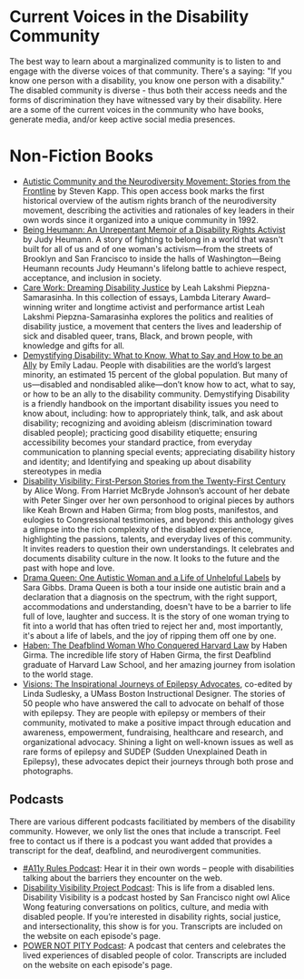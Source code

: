 # Current Voices in the Disability Community

The best way to learn about a marginalized community is to listen to and engage with the diverse voices of that community. There's a saying: "If you know one person with a disability, you know one person with a disability." The disabled community is diverse - thus both their access needs and the forms of discrimination they have witnessed vary by their disability. Here are a some of the current voices in the community who have books, generate media, and/or keep active social media presences.

# Non-Fiction Books

- [Autistic Community and the Neurodiversity Movement: Stories from the Frontline](https://www.amazon.com/Autistic-Community-Neurodiversity-Movement-Frontline-ebook/dp/B081645LRH#customerReviews) by Steven Kapp. This open access book marks the first historical overview of the autism rights branch of the neurodiversity movement, describing the activities and rationales of key leaders in their own words since it organized into a unique community in 1992.
- [Being Heumann: An Unrepentant Memoir of a Disability Rights Activist](https://www.amazon.com/Being-Heumann-Unrepentant-Disability-Activist/dp/0807019291) by Judy Heumann. A story of fighting to belong in a world that wasn't built for all of us and of one woman's activism—from the streets of Brooklyn and San Francisco to inside the halls of Washington—Being Heumann recounts Judy Heumann's lifelong battle to achieve respect, acceptance, and inclusion in society.
- [Care Work: Dreaming Disability Justice](https://www.amazon.com/Care-Work-Dreaming-Disability-Justice/dp/1551527383) by Leah Lakshmi Piepzna-Samarasinha. In this collection of essays, Lambda Literary Award–winning writer and longtime activist and performance artist Leah Lakshmi Piepzna-Samarasinha explores the politics and realities of disability justice, a movement that centers the lives and leadership of sick and disabled queer, trans, Black, and brown people, with knowledge and gifts for all.
- [Demystifying Disability: What to Know, What to Say and How to be an Ally](https://www.penguinrandomhouse.com/books/646508/demystifying-disability-by-emily-ladau/) by Emily Ladau. People with disabilities are the world’s largest minority, an estimated 15 percent of the global population. But many of us—disabled and nondisabled alike—don’t know how to act, what to say, or how to be an ally to the disability community. Demystifying Disability is a friendly handbook on the important disability issues you need to know about, including: how to appropriately think, talk, and ask about disability; recognizing and avoiding ableism (discrimination toward disabled people); practicing good disability etiquette; ensuring accessibility becomes your standard practice, from everyday communication to planning special events; appreciating disability history and identity; and Identifying and speaking up about disability stereotypes in media
- [Disability Visibility: First-Person Stories from the Twenty-First Century](https://presidentsofficestg.prod.acquia-sites.com/inclusive-by-design/First-Person%20Stories%20from%20the%20Twenty-First%20Century) by Alice Wong. From Harriet McBryde Johnson’s account of her debate with Peter Singer over her own personhood to original pieces by authors like Keah Brown and Haben Girma; from blog posts, manifestos, and eulogies to Congressional testimonies, and beyond: this anthology gives a glimpse into the rich complexity of the disabled experience, highlighting the passions, talents, and everyday lives of this community. It invites readers to question their own understandings. It celebrates and documents disability culture in the now. It looks to the future and the past with hope and love.
- [Drama Queen: One Autistic Woman and a Life of Unhelpful Labels](https://www.amazon.com/Drama-Queen-Autistic-Unhelpful-Labels/dp/1472274342/ref=sr_1_1?crid=1SM7QQVLRY3O9&dchild=1&keywords=drama+queen+sara+gibbs&qid=1627315984&s=books&sprefix=drama+que%2Cstripbooks%2C161&sr=1-1) by Sara Gibbs. Drama Queen is both a tour inside one autistic brain and a declaration that a diagnosis on the spectrum, with the right support, accommodations and understanding, doesn't have to be a barrier to life full of love, laughter and success. It is the story of one woman trying to fit into a world that has often tried to reject her and, most importantly, it's about a life of labels, and the joy of ripping them off one by one.
- [Haben: The Deafblind Woman Who Conquered Harvard Law](https://www.amazon.com/gp/product/1538728729) by Haben Girma. The incredible life story of Haben Girma, the first Deafblind graduate of Harvard Law School, and her amazing journey from isolation to the world stage.
- [Visions: The Inspirational Journeys of Epilepsy Advocates](https://www.amazon.com/gp/product/B082P4MPCL/ref=dbs_a_def_rwt_hsch_vapi_tkin_p1_i0), co-edited by Linda Sudlesky, a UMass Boston Instructional Designer. The stories of 50 people who have answered the call to advocate on behalf of those with epilepsy. They are people with epilepsy or members of their community, motivated to make a positive impact through education and awareness, empowerment, fundraising, healthcare and research, and organizational advocacy. Shining a light on well-known issues as well as rare forms of epilepsy and SUDEP (Sudden Unexplained Death in Epilepsy), these advocates depict their journeys through both prose and photographs. 

## Podcasts
There are various different podcasts facilitiated by members of the disability community. However, we only list the ones that include a transcript. Feel free to contact us if there is a podcast you want added that provides a transcript for the deaf, deafblind, and neurodivergent communities. 

- [#A11y Rules Podcast](https://a11yrules.com/): Hear it in their own words – people with disabilities talking about the barriers they encounter on the web.
- [Disability Visibility Project Podcast](https://disabilityvisibilityproject.com/podcast-2/): This is life from a disabled lens. Disability Visibility is a podcast hosted by San Francisco night owl Alice Wong featuring conversations on politics, culture, and media with disabled people. If you’re interested in disability rights, social justice, and intersectionality, this show is for you. Transcripts are included on the website on each episode's page.
- [POWER NOT PITY Podcast](http://www.powernotpity.com/episodes.html): A podcast that centers and celebrates the lived experiences of disabled people of color. Transcripts are included on the website on each episode's page.
